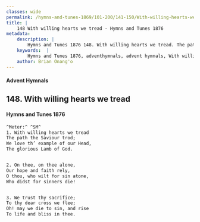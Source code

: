 ```yaml
---
classes: wide
permalink: /hymns-and-tunes-1869/101-200/141-150/With-willing-hearts-we-tread/
title: |
    148 With willing hearts we tread - Hymns and Tunes 1876
metadata:
    description: |
        Hymns and Tunes 1876 148. With willing hearts we tread. The path the Saviour trod; We love th’ example of our Head, The glorious Lamb of God. 
    keywords:  |
        Hymns and Tunes 1876, adventhymnals, advent hymnals, With willing hearts we tread, The path the Saviour trod;, 
    author: Brian Onang'o
---
```


#### Advent Hymnals
## 148. With willing hearts we tread
####  Hymns and Tunes 1876

```txt
^Meter:^ ^SM^
1. With willing hearts we tread
The path the Saviour trod;
We love th’ example of our Head,
The glorious Lamb of God.


2. On thee, on thee alone,
Our hope and faith rely,
O thou, who wilt for sin atone,
Who didst for sinners die!


3. We trust thy sacrifice;
To thy dear cross we flee;
Oh! may we die to sin, and rise
To life and bliss in thee.
```